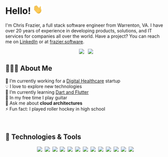 # Hello! <img src="https://raw.githubusercontent.com/chrisfrazier0/chrisfrazier0/main/wave.gif" width="30px" height="30px">

I'm Chris Frazier, a full stack software engineer from Warrenton, VA. I have over 20 years of experience in developing
products, solutions, and IT services for companies all over the world. Have a project? You can reach me on
[LinkedIn][linkedin-url] or at [frazier.software][website-url].

<p align="center">
    <a href="https://linkedin.com/in/chrisfrazier0"><img src="https://img.shields.io/badge/LinkedIn-0077B5?style=flat-square&logo=linkedin&logoColor=white"></a>
    &nbsp;
    <a href="https://buymeacoffee.com/chrisfrazier0"><img src="https://img.shields.io/badge/buy_me_a_coffee-FFDD00?style=flat-square&logo=buy-me-a-coffee&logoColor=black"></a>
</p>

## 👨🏼‍💻 About Me

🔭 I’m currently working for a [Digital Healthcare][exi-url] startup  
💡 I love to explore new technologies  
🌱 I’m currently learning [Dart and Flutter][flutter-url]  
🎸 In my free time I play guitar  
💬 Ask me about **cloud architectures**  
⚡ Fun fact: I played roller hockey in high school

<br>

## 🔧 Technologies & Tools

<p align="center">
    <img src="https://img.shields.io/badge/mac%20os-000000?style=for-the-badge&logo=apple&logoColor=white">&nbsp;
    <img src="https://img.shields.io/badge/VSCode-430098?style=for-the-badge&logo=visualstudio&logoColor=white">&nbsp;
    <img src="https://img.shields.io/badge/TypeScript-007ACC?style=for-the-badge&logo=typescript&logoColor=white">&nbsp;
    <img src="https://img.shields.io/badge/JavaScript-F7DF1E?style=for-the-badge&logo=javascript&logoColor=black">&nbsp;
    <img src="https://img.shields.io/badge/Astro-0C1222?style=for-the-badge&logo=astro&logoColor=FDFDFE">&nbsp;
    <img src="https://img.shields.io/badge/NestJs-E0234E?style=for-the-badge&logo=nestjs&logoColor=white">&nbsp;
    <img src="https://img.shields.io/badge/Flutter-02569B?style=for-the-badge&logo=flutter&logoColor=white">&nbsp;
    <img src="https://img.shields.io/badge/Dart-0175C2?style=for-the-badge&logo=dart&logoColor=white">&nbsp;
    <img src="https://img.shields.io/badge/Docker-2496ED?style=for-the-badge&logo=docker&logoColor=white">&nbsp;
    <img src="https://img.shields.io/badge/Amazon_AWS-232F3E?style=for-the-badge&logo=amazon-aws&logoColor=white">&nbsp;
    <img src="https://img.shields.io/badge/DigitalOcean-0080FF?style=for-the-badge&logo=digitalocean&logoColor=white">&nbsp;
    <img src="https://img.shields.io/badge/Cloudflare-F38020?style=for-the-badge&logo=cloudflare&logoColor=white">&nbsp;
    <img src="https://img.shields.io/badge/Terraform-623CE4?style=for-the-badge&logo=terraform&logoColor=white">&nbsp;
</p>

[website-url]: https://frazier.software
[linkedin-url]: https://linkedin.com/in/chrisfrazier0
[exi-url]: https://www.exi.life
[flutter-url]: https://flutter.dev/

